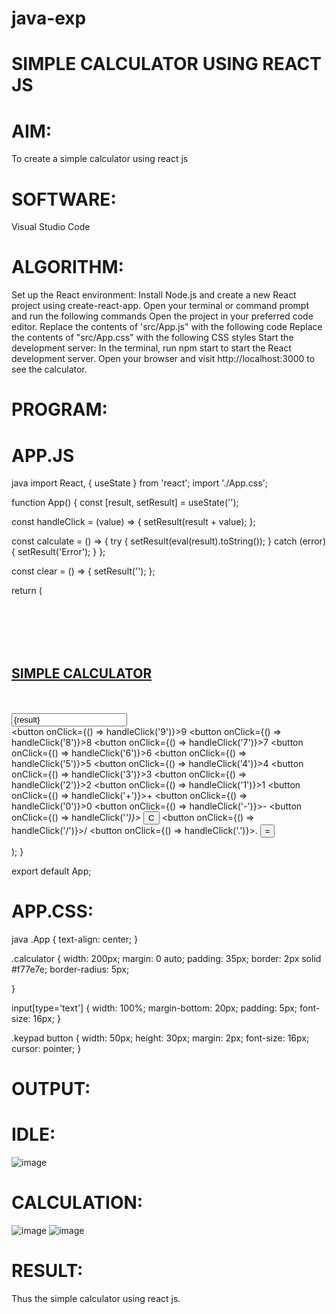 # java-exp
# SIMPLE CALCULATOR USING REACT JS
# AIM:
To create a simple calculator using react js

# SOFTWARE:
Visual Studio Code

# ALGORITHM:
Set up the React environment: Install Node.js and create a new React project using create-react-app. Open your terminal or command prompt and run the following commands
Open the project in your preferred code editor.
Replace the contents of 'src/App.js" with the following code
Replace the contents of "src/App.css" with the following CSS styles
Start the development server: In the terminal, run npm start to start the React development server.
Open your browser and visit http://localhost:3000 to see the calculator.
# PROGRAM:
# APP.JS
java
import React, { useState } from 'react';
import './App.css';

function App() {
  const [result, setResult] = useState('');

  const handleClick = (value) => {
    setResult(result + value);
  };

  const calculate = () => {
    try {
      setResult(eval(result).toString());
    } catch (error) {
      setResult('Error');
    }
  };

  const clear = () => {
    setResult('');
  };

  return (
    <div className="App">
      <br></br>
      <br></br>
      <h2><u>SIMPLE CALCULATOR</u></h2>
      <br></br>
      <div className="calculator">
        <input type="text" value={result} readOnly />
        <div className="keypad">
          <button onClick={() => handleClick('9')}>9</button>
          <button onClick={() => handleClick('8')}>8</button>
          <button onClick={() => handleClick('7')}>7</button>
          <button onClick={() => handleClick('6')}>6</button>
          <button onClick={() => handleClick('5')}>5</button>
          <button onClick={() => handleClick('4')}>4</button>
          <button onClick={() => handleClick('3')}>3</button>
          <button onClick={() => handleClick('2')}>2</button>
          <button onClick={() => handleClick('1')}>1</button>
          <button onClick={() => handleClick('+')}>+</button>
          <button onClick={() => handleClick('0')}>0</button>
          <button onClick={() => handleClick('-')}>-</button>
          <button onClick={() => handleClick('*')}>*</button>
          <button onClick={clear}>C</button>
          <button onClick={() => handleClick('/')}>/</button>
          <button onClick={() => handleClick('.')}>.</button>
          <button onClick={calculate}>=</button>
  </div>
      </div>
    </div>
  );
}

export default App;
# APP.CSS:
java
.App {
  text-align: center;
}

.calculator {
  width: 200px;
  margin: 0 auto;
  padding: 35px;
  border: 2px solid #f77e7e;
  border-radius: 5px;
  
}

input[type='text'] {
  width: 100%;
  margin-bottom: 20px;
  padding: 5px;
  font-size: 16px;
}

.keypad button {
  width: 50px;
  height: 30px;
  margin: 2px;
  font-size: 16px;
  cursor: pointer;
}
# OUTPUT:
# IDLE:
![image](https://github.com/Anuayshh/java-exp/assets/127651217/dd71aa79-7309-4da8-bfe1-0a13a3d1c8db)

# CALCULATION:
![image](https://github.com/Anuayshh/java-exp/assets/127651217/413b5ea9-6256-4439-8cdc-ad9f0e56136f)
![image](https://github.com/Anuayshh/java-exp/assets/127651217/5923b0d1-493b-432a-b14d-1ebcc5be8ff7)


# RESULT:
Thus the simple calculator using react js.
